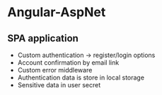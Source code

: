 # Angular-AspNet
## SPA application
- Custom authentication -> register/login options
- Account confirmation by email link
- Custom error middleware 
- Authentication data is store in local storage
- Sensitive data in user secret






